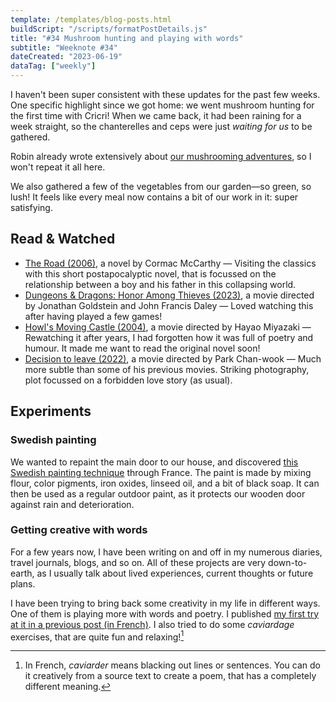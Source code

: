 ```yaml
---
template: /templates/blog-posts.html
buildScript: "/scripts/formatPostDetails.js"
title: "#34 Mushroom hunting and playing with words"
subtitle: "Weeknote #34"
dateCreated: "2023-06-19"
dataTag: ["weekly"]
---
```


I haven't been super consistent with these updates for the past few weeks. One specific highlight since we got home: we went mushroom hunting for the first time with Cricri! When we came back, it had been raining for a week straight, so the chanterelles and ceps were just _waiting for us_ to be gathered.

Robin already wrote extensively about [our mushrooming adventures](https://robinmetral.com/notes/weeknote-14-part-2-mushrooming/), so I won't repeat it all here.

We also gathered a few of the vegetables from our garden—so green, so lush! It feels like every meal now contains a bit of our work in it: super satisfying.

## Read & Watched

- [The Road (2006)](https://en.wikipedia.org/wiki/The_Road), a novel by Cormac McCarthy — Visiting the classics with this short postapocalyptic novel, that is focussed on the relationship between a boy and his father in this collapsing world.
- [Dungeons & Dragons: Honor Among Thieves (2023)](https://en.wikipedia.org/wiki/Dungeons_%26_Dragons:_Honor_Among_Thieves), a movie directed by Jonathan Goldstein and John Francis Daley — Loved watching this after having played a few games!
- [Howl's Moving Castle (2004)](<https://en.wikipedia.org/wiki/Howl%27s_Moving_Castle_(film)>), a movie directed by Hayao Miyazaki — Rewatching it after years, I had forgotten how it was full of poetry and humour. It made me want to read the original novel soon!
- [Decision to leave (2022)](https://en.wikipedia.org/wiki/Decision_to_Leave), a movie directed by Park Chan-wook — Much more subtle than some of his previous movies. Striking photography, plot focussed on a forbidden love story (as usual).

## Experiments

### Swedish painting

We wanted to repaint the main door to our house, and discovered [this Swedish painting technique](https://en.wikipedia.org/wiki/Falu_red) through France. The paint is made by mixing flour, color pigments, iron oxides, linseed oil, and a bit of black soap. It can then be used as a regular outdoor paint, as it protects our wooden door against rain and deterioration.

### Getting creative with words

For a few years now, I have been writing on and off in my numerous diaries, travel journals, blogs, and so on. All of these projects are very down-to-earth, as I usually talk about lived experiences, current thoughts or future plans.

I have been trying to bring back some creativity in my life in different ways. One of them is playing more with words and poetry. I published [my first try at it in a previous post (in French)](/posts/dans-la-cabane/). I also tried to do some _caviardage_ exercises, that are quite fun and relaxing![^2]

[^2]: In French, _caviarder_ means blacking out lines or sentences. You can do it creatively from a source text to create a poem, that has a completely different meaning.

